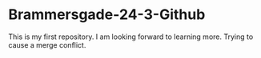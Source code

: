 # Brammersgade-24-3-Github
This is my first repository.
I am looking forward to learning more.
Trying to cause a merge conflict.

